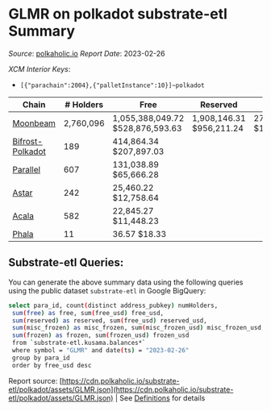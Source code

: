 # GLMR on polkadot substrate-etl Summary

_Source_: [polkaholic.io](https://polkaholic.io) *Report Date*: 2023-02-26


*XCM Interior Keys*:
* `[{"parachain":2004},{"palletInstance":10}]~polkadot`


| Chain | # Holders | Free | Reserved | Misc Frozen | Frozen | Price | AssetID |
| ----- | --------- | ---- | -------- | ----------- | ------ | ----- | ------- |
| [Moonbeam](/polkadot/2004-moonbeam) | 2,760,096 | 1,055,388,049.72 $528,876,593.63 | 1,908,146.31 $956,211.24 | 277,652,023.06  $139,137,122.32 | 275,517,383.89 $138,067,410.86 | $0.50 | `{"Token":"GLMR"}` |
| [Bifrost-Polkadot](/polkadot/2030-bifrost-dot) | 189 | 414,864.34 $207,897.03 |   |    |   | $0.50 | `{"Token2":"1"}` |
| [Parallel](/polkadot/2012-parallel) | 607 | 131,038.89 $65,666.28 |   |    |   | $0.50 | `{"Token":"114"}` |
| [Astar](/polkadot/2006-astar) | 242 | 25,460.22 $12,758.64 |   |    |   | $0.50 | `{"Token":"18446744073709551619"}` |
| [Acala](/polkadot/2000-acala) | 582 | 22,845.27 $11,448.23 |   |    |   | $0.50 | `{"ForeignAsset":"0"}` |
| [Phala](/polkadot/2035-phala) | 11 | 36.57 $18.33 |   |    |   | $0.50 | `{"Token":"1"}` |

## Substrate-etl Queries:
You can generate the above summary data using the following queries using the public dataset `substrate-etl` in Google BigQuery:
```bash
select para_id, count(distinct address_pubkey) numHolders, 
 sum(free) as free, sum(free_usd) free_usd,
 sum(reserved) as reserved, sum(free_usd) reserved_usd,
 sum(misc_frozen) as misc_frozen, sum(misc_frozen_usd) misc_frozen_usd,
 sum(frozen) as frozen, sum(frozen_usd) frozen_usd
 from `substrate-etl.kusama.balances*` 
 where symbol = "GLMR" and date(ts) = "2023-02-26"
 group by para_id
 order by free_usd desc
```


Report source: [https://cdn.polkaholic.io/substrate-etl/polkadot/assets/GLMR.json](https://cdn.polkaholic.io/substrate-etl/polkadot/assets/GLMR.json) | See [Definitions](/DEFINITIONS.md) for details
